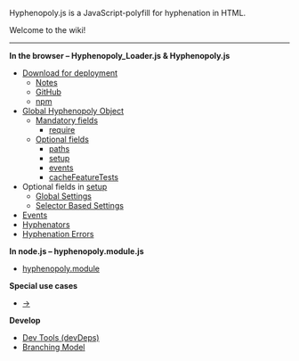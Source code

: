 Hyphenopoly.js is a JavaScript-polyfill for hyphenation in HTML.

Welcome to the wiki!
***
**In the browser – Hyphenopoly_Loader.js & Hyphenopoly.js**
* [Download for deployment](https://github.com/mnater/Hyphenopoly/wiki/Download,-install-and-setup-for-deployment)
  * [Notes](https://github.com/mnater/Hyphenopoly/wiki/Download,-install-and-setup-for-deployment#general-notes)
  * [GitHub](https://github.com/mnater/Hyphenopoly/wiki/Download,-install-and-setup-for-deployment#using-github)
  * [npm](https://github.com/mnater/Hyphenopoly/wiki/Download,-install-and-setup-for-deployment#using-npmjs)
* [Global Hyphenopoly Object](https://github.com/mnater/Hyphenopoly/wiki/Global-Hyphenopoly-Object)
  * [Mandatory fields](https://github.com/mnater/Hyphenopoly/wiki/Global-Hyphenopoly-Object#mandatory-fields)
    * [require](https://github.com/mnater/Hyphenopoly/wiki/Global-Hyphenopoly-Object#require)
  * [Optional fields](https://github.com/mnater/Hyphenopoly/wiki/Global-Hyphenopoly-Object#optional-fields)
    * [paths](https://github.com/mnater/Hyphenopoly/wiki/Global-Hyphenopoly-Object#paths)
    * [setup](https://github.com/mnater/Hyphenopoly/wiki/Global-Hyphenopoly-Object#setup)
    * [events](https://github.com/mnater/Hyphenopoly/wiki/Events)
    * [cacheFeatureTests](https://github.com/mnater/Hyphenopoly/wiki/cacheFeatureTests)
* Optional fields in [setup](https://github.com/mnater/Hyphenopoly/wiki/Setup)
  * [Global Settings](https://github.com/mnater/Hyphenopoly/wiki/Setup#global-settings)
  * [Selector Based Settings](https://github.com/mnater/Hyphenopoly/wiki/Setup#selector-based-settings)
* [Events](https://github.com/mnater/Hyphenopoly/wiki/Events)
* [Hyphenators](https://github.com/mnater/Hyphenopoly/wiki/Hyphenators)
* [Hyphenation Errors](https://github.com/mnater/Hyphenopoly/wiki/Coping-with-hyphenation-errors)

**In node.js – hyphenopoly.module.js**
* [hyphenopoly.module](https://github.com/mnater/Hyphenopoly/wiki/Node-Module)

**Special use cases**
* [->](https://github.com/mnater/Hyphenopoly/wiki/Special-use-cases)

**Develop**
* [Dev Tools (devDeps)](https://github.com/mnater/Hyphenopoly/wiki/Usage-of-devDependencies)
* [Branching Model](https://github.com/mnater/Hyphenopoly/wiki/Branching-Model)